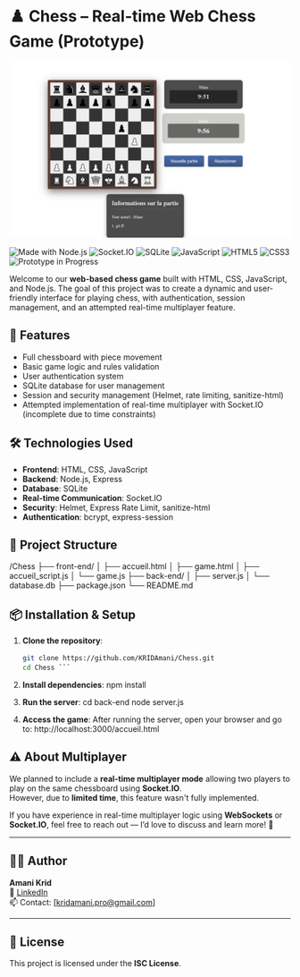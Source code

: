 # ♟️ Chess – Real-time Web Chess Game (Prototype)
![Game Interface Screenshot](interface_game.png)

![Made with Node.js](https://img.shields.io/badge/Node.js-339933?style=for-the-badge&logo=node.js&logoColor=white)
![Socket.IO](https://img.shields.io/badge/Socket.IO-black?style=for-the-badge&logo=socketdotio&logoColor=white)
![SQLite](https://img.shields.io/badge/SQLite-07405E?style=for-the-badge&logo=sqlite&logoColor=white)
![JavaScript](https://img.shields.io/badge/JavaScript-F7DF1E?style=for-the-badge&logo=javascript&logoColor=black)
![HTML5](https://img.shields.io/badge/HTML5-E34F26?style=for-the-badge&logo=html5&logoColor=white)
![CSS3](https://img.shields.io/badge/CSS3-1572B6?style=for-the-badge&logo=css3&logoColor=white)
![Prototype in Progress](https://img.shields.io/badge/Status-Prototype_in_Progress-orange?style=for-the-badge)

Welcome to our **web-based chess game** built with HTML, CSS, JavaScript, and Node.js. The goal of this project was to create a dynamic and user-friendly interface for playing chess, with authentication, session management, and an attempted real-time multiplayer feature.

## 🚀 Features

- Full chessboard with piece movement
- Basic game logic and rules validation
- User authentication system
- SQLite database for user management
- Session and security management (Helmet, rate limiting, sanitize-html)
- Attempted implementation of real-time multiplayer with Socket.IO (incomplete due to time constraints)

## 🛠 Technologies Used

- **Frontend**: HTML, CSS, JavaScript
- **Backend**: Node.js, Express
- **Database**: SQLite
- **Real-time Communication**: Socket.IO
- **Security**: Helmet, Express Rate Limit, sanitize-html
- **Authentication**: bcrypt, express-session

## 📁 Project Structure

/Chess
├── front-end/ │ ├── accueil.html │ ├── game.html │ ├── accueil_script.js │ └── game.js 
├── back-end/ │ ├── server.js │ └── database.db
├── package.json └── README.md


## 📦 Installation & Setup

1. **Clone the repository**:
   ```bash
   git clone https://github.com/KRIDAmani/Chess.git
   cd Chess ```

2. **Install dependencies**:
    npm install 

3. **Run the server**:
   cd back-end
   node server.js

4. **Access the game**: After running the server, open your browser and go to:
   http://localhost:3000/accueil.html

## ⚠️ About Multiplayer

We planned to include a **real-time multiplayer mode** allowing two players to play on the same chessboard using **Socket.IO**.  
However, due to **limited time**, this feature wasn't fully implemented.

If you have experience in real-time multiplayer logic using **WebSockets** or **Socket.IO**, feel free to reach out — I’d love to discuss and learn more! 💬

---

## 👩‍💻 Author

**Amani Krid**  
🔗 [LinkedIn](https://www.linkedin.com/in/amani-krid-63aa3723a)  
📫 Contact: [kridamani.pro@gmail.com]

---

## 📄 License

This project is licensed under the **ISC License**.
